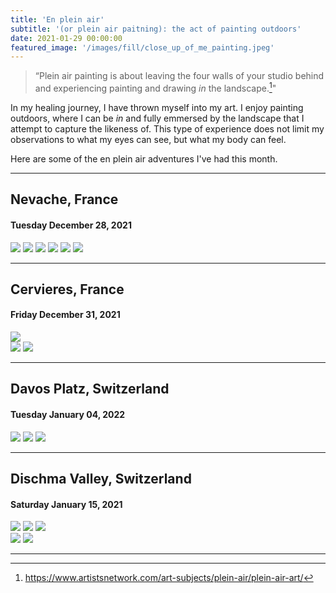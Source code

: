 ```yaml
---
title: 'En plein air'
subtitle: '(or plein air paitning): the act of painting outdoors'
date: 2021-01-29 00:00:00
featured_image: '/images/fill/close_up_of_me_painting.jpeg'
---
```


> “Plein air painting is about leaving the four walls of your studio behind and experiencing painting and drawing *in* the landscape.[^1]"

[^1]: https://www.artistsnetwork.com/art-subjects/plein-air/plein-air-art/

In my healing journey, I have thrown myself into my art. I enjoy painting outdoors, where I can be *in* and fully emmersed by the landscape that I attempt to capture the likeness of. This type of experience does not limit my observations to what my eyes can see, but what my body can feel. 

Here are some of the en plein air adventures I've had this month. 

---

## Nevache, France
#### Tuesday December 28, 2021 

<div class="gallery" data-columns="3">
	<img src="/images/art/nevache/holding_painting.jpg">
	<img src="/images/art/nevache/me_painting.jpeg">
	<img src="/images/art/nevache/backpack_painting.jpg">
	<img src="/images/art/nevache/touring_painting.jpg">
	<img src="/images/art/nevache/me_painting_sitting.jpeg">
	<img src="/images/art/nevache/backpack_2.jpg">
</div>



---


## Cervieres, France
#### Friday December 31, 2021

<img src="/images/fill/close_up_of_me_painting.jpeg">

<div class="gallery" data-columns="3">
	<img src="/images/art/new_years/ski_smile.jpeg">
	<img src="/images/art/new_years/snowboard.jpeg">

</div>


---


## Davos Platz, Switzerland
#### Tuesday January 04, 2022

<div class="gallery" data-columns="3">
	<img src="/images/art/davos/stage1_vert.jpg">
	<img src="/images/art/davos/complete_vert2.jpg">
	<img src="/images/art/davos/complete_vert_ground.jpg">

	
</div>


---

## Dischma Valley, Switzerland
#### Saturday January 15, 2021 

<div class="gallery" data-columns="3">
	<img src="/images/art/dischma/stage1_vert.jpg">
	<img src="/images/art/dischma/stage2_vert.jpg">
	<img src="/images/art/dischma/complete_holding_vert.jpg">
	
</div>

<div class="gallery" data-columns="1">
	<img src="/images/art/dischma/holding_fisheye.jpg">
	<img src="/images/art/dischma/on_ground_with_skis.jpg">
	
</div>


---

<!-- <a href="https://jekyllthemes.io/theme/index-portfolio-jekyll-theme" class="button button--large">Get This Theme</a> -->
<!-- https://github.com/adam-p/markdown-here/wiki/Markdown-Cheatsheet -->
